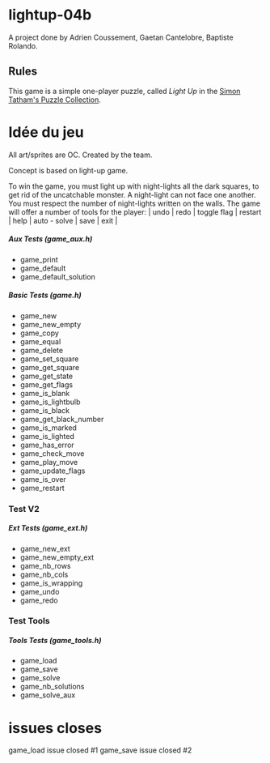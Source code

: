 # lightup-04b

A project done by Adrien Coussement, Gaetan Cantelobre, Baptiste Rolando.

## Rules

This game is a simple one-player puzzle, called *Light Up* in the
[Simon Tatham's Puzzle Collection](https://www.chiark.greenend.org.uk/~sgtatham/puzzles/js/lightup.html).

# Idée du jeu 

All art/sprites are OC. Created by the team.

Concept is based on light-up game.

To win the game, you must light up with night-lights all the dark squares, to get rid of the uncatchable monster.
A night-light can not face one another. You must respect the number of night-lights written on the walls.
The game will offer a number of tools for the player:
            | undo | redo | toggle flag | restart | help | auto - solve | save | exit |
            
##### Aux Tests (game_aux.h)

* game_print
* game_default
* game_default_solution

##### Basic Tests (game.h)

* game_new
* game_new_empty
* game_copy
* game_equal
* game_delete
* game_set_square
* game_get_square
* game_get_state
* game_get_flags
* game_is_blank
* game_is_lightbulb
* game_is_black
* game_get_black_number
* game_is_marked
* game_is_lighted
* game_has_error
* game_check_move
* game_play_move
* game_update_flags
* game_is_over
* game_restart

### Test V2

##### Ext Tests (game_ext.h)

* game_new_ext
* game_new_empty_ext
* game_nb_rows
* game_nb_cols
* game_is_wrapping
* game_undo
* game_redo

### Test Tools

##### Tools Tests (game_tools.h)

* game_load
* game_save
* game_solve
* game_nb_solutions
* game_solve_aux

# issues closes
game_load issue closed #1
game_save issue closed #2